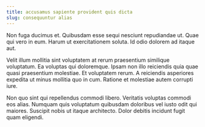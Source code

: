 ```yaml
---
title: accusamus sapiente provident quis dicta
slug: consequuntur alias
---
```


Non fuga ducimus et. Quibusdam esse sequi nesciunt repudiandae ut. Quae qui vero in eum. Harum ut exercitationem soluta. Id odio dolorem ad itaque aut.

Velit illum mollitia sint voluptatem at rerum praesentium similique voluptatum. Ea voluptas qui doloremque. Ipsam non illo reiciendis quia quae quasi praesentium molestiae. Et voluptatem rerum. A reiciendis asperiores expedita ut minus mollitia quo in cum. Ratione et molestiae autem corrupti iure.

Non quo sint qui repellendus commodi libero. Veritatis voluptas commodi eos alias. Numquam quis voluptatum quibusdam doloribus vel iusto odit qui maiores. Suscipit nobis ut itaque architecto. Dolor debitis incidunt fugit quam eligendi.

